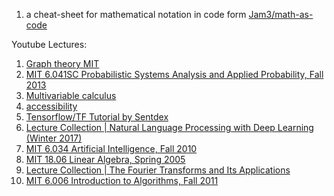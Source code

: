 1. a cheat-sheet for mathematical notation in code form [Jam3/math-as-code](https://github.com/Jam3/math-as-code)

Youtube Lectures:
1. [Graph theory MIT](https://www.youtube.com/playlist?list=PL6MpDZWD2gTF3mz26HSufmsIO-COKKb5j)
2. [MIT 6.041SC Probabilistic Systems Analysis and Applied Probability, Fall 2013](https://www.youtube.com/playlist?list=PLUl4u3cNGP60A3XMwZ5sep719_nh95qOe)
3. [Multivariable calculus](https://www.youtube.com/playlist?list=PLSQl0a2vh4HC5feHa6Rc5c0wbRTx56nF7)
4. [accessibility](https://www.youtube.com/playlist?list=PLF236785979DFDDE6)
5. [Tensorflow/TF Tutorial by Sentdex](https://www.youtube.com/playlist?list=PLSPWNkAMSvv5DKeSVDbEbUKSsK4Z-GgiP)
6. [Lecture Collection | Natural Language Processing with Deep Learning (Winter 2017)](https://www.youtube.com/playlist?list=PL3FW7Lu3i5Jsnh1rnUwq_TcylNr7EkRe6)
7. [MIT 6.034 Artificial Intelligence, Fall 2010](https://www.youtube.com/playlist?list=PLUl4u3cNGP63gFHB6xb-kVBiQHYe_4hSi)
8. [MIT 18.06 Linear Algebra, Spring 2005](https://www.youtube.com/playlist?list=PLE7DDD91010BC51F8)
9. [Lecture Collection | The Fourier Transforms and Its Applications](https://www.youtube.com/playlist?list=PLB24BC7956EE040CD)
10. [MIT 6.006 Introduction to Algorithms, Fall 2011](https://www.youtube.com/playlist?list=PLUl4u3cNGP61Oq3tWYp6V_F-5jb5L2iHb)

